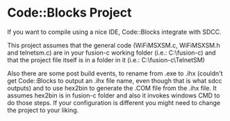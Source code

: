 # Code::Blocks Project

If you want to compile using a nice IDE, Code::Blocks integrate with SDCC.

This project assumes that the general code (WiFiMSXSM.c, WiFiMSXSM.h and 
telnetsm.c) are in your fusion-c working folder (i.e.: C:\fusion-c) and that
the project file itself is in a folder in it (i.e.: C:\fusion-c\TelnetSM)

Also there are some post build events, to rename from .exe to .ihx (couldn't
get Code::Blocks to output an .ihx file name, even though that is what sdcc
outputs) and to use hex2bin to generate the .COM file from the .ihx file. It
assumes hex2bin is in fusion-c folder and also it invokes windows CMD to do
those steps. If your configuration is different you might need to change the
project to your liking.
